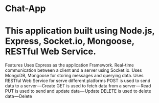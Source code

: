 # Chat-App
# This application built using Node.js, Express, Socket.io, Mongoose, RESTful Web Service.
Features
Uses Express as the application Framework.
Real-time communication between a client and a server using Socket.io.
Uses MongoDB, Mongoose for storing messages and querying data.
Uses RESTful Web Service for serve different platforms
POST is used to send data to a server — Create
GET is used to fetch data from a server — Read
PUT is used to send and update data — Update
DELETE is used to delete data — Delete
